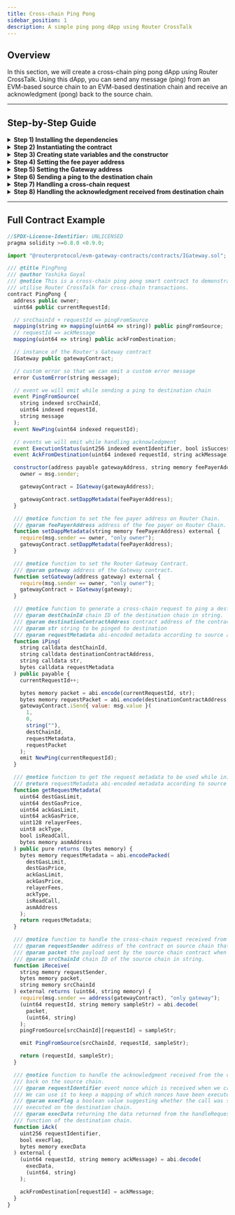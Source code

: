 ```yaml
---
title: Cross-chain Ping Pong
sidebar_position: 1
description: A simple ping pong dApp using Router CrossTalk
---
```


## Overview

In this section, we will create a cross-chain ping pong dApp using Router CrossTalk. Using this dApp, you can send any message (ping) from an EVM-based source chain to an EVM-based destination chain and receive an acknowledgment (pong) back to the source chain. 

----

## Step-by-Step Guide
<details>
<summary><b>Step 1) Installing the dependencies</b></summary>

Install the `evm-gateway` contracts with either of the following commands:
```bash
yarn add @routerprotocol/evm-gateway-contracts
```

```bash
npm install @routerprotocol/evm-gateway-contracts
```

:::tip
Make sure you're using the latest version of the Gateway contracts.
:::

</details>

<details>
<summary><b>Step 2) Instantiating the contract</b></summary>

```javascript
//SPDX-License-Identifier: UNLICENSED
pragma solidity >=0.8.0 <0.9.0;

import "@routerprotocol/evm-gateway-contracts/contracts/IDapp.sol";
import "@routerprotocol/evm-gateway-contracts/contracts/IGateway.sol";
import "@routerprotocol/evm-gateway-contracts/contracts/Utils.sol";
import "@openzeppelin/contracts/token/ERC20/utils/SafeERC20.sol"

contract PingPong {
}
```

1. Import the `IGateway.sol`, `IDapp.sol` and `Utils.sol` from `@routerprotocol/evm-gateway-contracts/contracts`.
2. Import the `SafeERC20.sol` from `@openzeppelin/contracts/token/ERC20/utils`.
3. Inherit the `IDapp` contract into your main contract (PingPong).

</details>

<details>
<summary><b>Step 3) Creating state variables and the constructor</b></summary>

```javascript
  address public owner;
  uint64 public currentRequestId;

  // srcChainId + requestId => pingFromSource
  mapping(string => mapping(uint64 => string)) public pingFromSource;
  // requestId => ackMessage
  mapping(uint64 => string) public ackFromDestination;

  // instance of the Router's Gateway contract
  IGateway public gatewayContract;

  // custom error so that we can emit a custom error message
  error CustomError(string message);

  // event we will emit while sending a ping to destination chain
  event PingFromSource(
    string indexed srcChainId,
    uint64 indexed requestId,
    string message
  );
  event NewPing(uint64 indexed requestId);

  constructor(address payable gatewayAddress, string memory feePayerAddress) {
    owner = msg.sender;

    gatewayContract = IGateway(gatewayAddress);

    gatewayContract.setDappMetadata(feePayerAddress);
  }
```

1. Create a variable `owner` of type `address` which will be used for access control.
2. Create a variable `currentRequestId` of type `uint64` which will act as a counter for requests routed from source chain. We'll use this variable for fetching **ping from the source chain** on the destination side and **ack from the destination chain** on the source side.
3. Create a mapping `pingFromSource` with keys `srcChainId` and `requestId` to fetch the string received from the source chain on the destination side.
4. Create a mapping `ackFromDestination` with `requestId` as a key to the acknowledgment string received from destination chain on the source side.
5. Create an instance to the `gatewayContract` of type `IGateway`. This will be the contract that will route the message to the destination chain.
6. Create a `CustomError` variable which can be used to throw custom errors.
7. Create an event `NewPing` with parameter `requestId` that will be emitted whenever a new request is created.
8. Create an event `PingFromSource` with parameters - `srcChainId`, `requestId` and `message`. It will be emitted when a cross-chain request is received on the destination chain.
9. Create the constructor with `gatewayAddress` and the `feePayerAddress` in string format.

</details>

<details>
<summary><b>Step 4) Setting the fee payer address</b></summary>

```javascript
function setDappMetadata(
    string memory FeePayer
    ) public {
    require(msg.sender == owner, "Only owner can set the metadata");
    gatewayContract.setDappMetadata(FeePayer);
  }
```

- To facilitate cross-chain transactions, it is necessary to pay the fees on the Router chain. This can be achieved using the `setDappMetadata` function available in the Gateway contracts. The function takes a `feePayerAddress` parameter, which represents the account responsible for covering the transaction fees for any cross-chain requests originating from the dApp.
- Once the `feePayerAddress` is set, the designated fee payer must approve the request to act as the fee payer on the Router chain. Without this approval, dApps will not be able to execute any cross-chain transactions.
- It's important to note that any fee refunds resulting from these transactions will be credited back to the dApp's `feePayerAddress` on the Router chain.

</details>

<details>
<summary><b>Step 5) Setting the Gateway address</b></summary>

```javascript
function setGateway(address gateway) external {
    require(msg.sender == owner, "only owner");
    gatewayContract = IGateway(gateway);
  }
```

This is an administrative function which sets the address of the Gateway contract. This function should be invoked whenever Router's Gateway contract gets updated.

</details>

<details>
<summary><b>Step 6) Sending a ping to the destination chain</b></summary>

```javascript
function iPing(
    string calldata destChainId,
    string calldata destinationContractAddress,
    string calldata str,
    bytes calldata requestMetadata
  ) public payable {
    currentRequestId++;

    bytes memory packet = abi.encode(currentRequestId, str);
    bytes memory requestPacket = abi.encode(destinationContractAddress, packet);
    gatewayContract.iSend{ value: msg.value }(
      1,
      0,
      string(""),
      destChainId,
      requestMetadata,
      requestPacket
    );
    emit NewPing(currentRequestId);
  }
```

- **Create a function named `iPing`:** This will be used to send a ping (message) to the destination chain. The parameters for this function includes:

    **1) `destChainId` -** Network ID of the destination chain in string format.
    
    **2) `destinationContractAddress` -** Address of the destination contract in `bytes` format.
    
    **3) `str` -** This is the message that we want to send to the destination chain contract.

    **4) `requestMetadata` -** Abi-encoded metadata based on the source and destination chains. To get the request metadata, the following function can be used:

       ```javascript
         function getRequestMetadata(
           uint64 destGasLimit,
           uint64 destGasPrice,
           uint64 ackGasLimit,
           uint64 ackGasPrice,
           uint128 relayerFees,
           uint8 ackType,
           bool isReadCall,
           bytes memory asmAddress
         ) public pure returns (bytes memory) {
           bytes memory requestMetadata = abi.encodePacked(
             destGasLimit,
             destGasPrice,
             ackGasLimit,
             ackGasPrice,
             relayerFees,
             ackType,
             isReadCall,
             asmAddress
           );
           return requestMetadata;
         }
       ```

    More details on `requestMetadata` can be found [here](../../evm-guides/iDapp-functions/iSend#5-requestmetadata).

- **Update `currentRequestId`:** When a user calls the `iPing` function, the `currentRequestId` should be incremented.
- **Create the payload packet:** For our ping pong dApp, the payload should contain the ping message and the `requestId`. We'll need to abi-encode these two parameters and set it as the payload packet.
- **Create the request packet:** Abi-encode the `destinationContractAddress` and the payload packet we created in the previous step and set it as the request packet.
-  **Calling the Gateway Contract to generate a cross-chain request:** Call the `iSend` function of the Gateway contract with the required parameters. The documentation for this function can be found [here](../../evm-guides/iDapp-functions/iSend).

</details>

<details>
<summary><b>Step 7) Handling a cross-chain request</b></summary>


Now that we have setup the contract to send a ping from the source chain, we need to implement an `iReceive` function handle the request on the destination chain. The `iReceive` function will include the following signature:

```javascript
function iReceive(
  string memory requestSender,
  bytes memory packet,
  string memory srcChainId
) external returns (uint64, string memory) {
  require(msg.sender == address(gatewayContract), "only gateway");
  (uint64 requestId, string memory sampleStr) = abi.decode(
    packet,
    (uint64, string)
  );
  pingFromSource[srcChainId][requestId] = sampleStr;

  emit PingFromSource(srcChainId, requestId, sampleStr);

  return (requestId, sampleStr);
}
```

- It is important to name the function `iReceive` and ensure that its signature, including the name and parameters, remains the same. This is because the Gateway contract on the destination chain will call this function, and any changes to the name or parameters will result in a failed call. Further details on the parameters required for this function can be found [here](../../evm-guides/iDapp-functions/iReceive) .
- Ensure that only the Gateway contract can call the function, as no other contract or wallet should have access to it.
- To ensure that the request is received only from the application contract on the source chain, the application can create a mapping of allowed contract addresses for each chain ID. Then, in the `iReceive` function, the application can check that the `requestSender` is the same as the address stored in the mapping for the specific chain ID. To keep this contract as simple as possible, this condition has not been implemented here.
- Decode the packet using abi decoding and store it in `requestId` and `sampleStr` variables.
- Check if the string received in non-empty. If it is empty, throw a custom error which will trigger a failure acknowledgment to the Router chain.
- Set the string message in `pingFromSource` mapping and emit the `PingFromSource` event with `srcChainId`, `requestId` and the string message. Finally, return the `requestId` and the received message from the function. This will trigger a success acknowledgment to the Router chain.

Now that we have handled the request on the destination chain, we need to handle the acknowledgment on the source chain.

</details>

<details>
<summary><b>Step 8) Handling the acknowledgment received from destination chain</b></summary>

When the cross-chain request is executed on the destination chain, the destination contract triggers an acknowledgment to the source chain. This acknowledgment can be handled using the following function:

```javascript
function iAck(
  uint256 requestIdentifier,
  bool execFlag,
  bytes memory execData
) external {
  (uint64 requestId, string memory ackMessage) = abi.decode(
    execData,
    (uint64, string)
  );

  ackFromDestination[requestId] = ackMessage;
}
```

- The function named `iAck` should be created with the same function signature as specified in the documentation. This function is called by the Gateway contract on the source chain and the function name and parameters should not be changed as it would result in a failed call. Further information about this function can be found [here](../../evm-guides/iDapp-functions/iAck).

2. The `requestIdentifier` parameter received in the `iAck` function contains the nonce that was generated by the Gateway contract when the request was initiated on the source chain.

3. The `execFlag` tells the execution status of the cross-chain request on the destination chain and `execData` consists of the abi-encoded value returned from the `iReceive` function.

   - **If the execution is successful on the destination chain:**  
      - `execFlag` - `[true]`
      - `execData` - `(abi.encode(<return_value>))`

    Since the return value is `uint256`, this `execData` can be decoded using abi decoding in the following way:

      ```javascript
      uint256 val = abi.decode(execData, (uint256));
      ```

   - **If the execution fails on the destination chain:**
      - `execFlag` - `[false]`
      - `execData` - `[abi.encode(<error>)]`


</details>

----

## Full Contract Example

```javascript
//SPDX-License-Identifier: UNLICENSED
pragma solidity >=0.8.0 <0.9.0;

import "@routerprotocol/evm-gateway-contracts/contracts/IGateway.sol";

/// @title PingPong
/// @author Yashika Goyal
/// @notice This is a cross-chain ping pong smart contract to demonstrate how one can
/// utilise Router CrossTalk for cross-chain transactions.
contract PingPong {
  address public owner;
  uint64 public currentRequestId;

  // srcChainId + requestId => pingFromSource
  mapping(string => mapping(uint64 => string)) public pingFromSource;
  // requestId => ackMessage
  mapping(uint64 => string) public ackFromDestination;

  // instance of the Router's Gateway contract
  IGateway public gatewayContract;

  // custom error so that we can emit a custom error message
  error CustomError(string message);

  // event we will emit while sending a ping to destination chain
  event PingFromSource(
    string indexed srcChainId,
    uint64 indexed requestId,
    string message
  );
  event NewPing(uint64 indexed requestId);

  // events we will emit while handling acknowledgment
  event ExecutionStatus(uint256 indexed eventIdentifier, bool isSuccess);
  event AckFromDestination(uint64 indexed requestId, string ackMessage);

  constructor(address payable gatewayAddress, string memory feePayerAddress) {
    owner = msg.sender;

    gatewayContract = IGateway(gatewayAddress);

    gatewayContract.setDappMetadata(feePayerAddress);
  }

  /// @notice function to set the fee payer address on Router Chain.
  /// @param feePayerAddress address of the fee payer on Router Chain.
  function setDappMetadata(string memory feePayerAddress) external {
    require(msg.sender == owner, "only owner");
    gatewayContract.setDappMetadata(feePayerAddress);
  }

  /// @notice function to set the Router Gateway Contract.
  /// @param gateway address of the Gateway contract.
  function setGateway(address gateway) external {
    require(msg.sender == owner, "only owner");
    gatewayContract = IGateway(gateway);
  }

  /// @notice function to generate a cross-chain request to ping a destination chain contract.
  /// @param destChainId chain ID of the destination chain in string.
  /// @param destinationContractAddress contract address of the contract that will handle this
  /// @param str string to be pinged to destination
  /// @param requestMetadata abi-encoded metadata according to source and destination chains
  function iPing(
    string calldata destChainId,
    string calldata destinationContractAddress,
    string calldata str,
    bytes calldata requestMetadata
  ) public payable {
    currentRequestId++;

    bytes memory packet = abi.encode(currentRequestId, str);
    bytes memory requestPacket = abi.encode(destinationContractAddress, packet);
    gatewayContract.iSend{ value: msg.value }(
      1,
      0,
      string(""),
      destChainId,
      requestMetadata,
      requestPacket
    );
    emit NewPing(currentRequestId);
  }

  /// @notice function to get the request metadata to be used while initiating cross-chain request
  /// @return requestMetadata abi-encoded metadata according to source and destination chains
  function getRequestMetadata(
    uint64 destGasLimit,
    uint64 destGasPrice,
    uint64 ackGasLimit,
    uint64 ackGasPrice,
    uint128 relayerFees,
    uint8 ackType,
    bool isReadCall,
    bytes memory asmAddress
  ) public pure returns (bytes memory) {
    bytes memory requestMetadata = abi.encodePacked(
      destGasLimit,
      destGasPrice,
      ackGasLimit,
      ackGasPrice,
      relayerFees,
      ackType,
      isReadCall,
      asmAddress
    );
    return requestMetadata;
  }

  /// @notice function to handle the cross-chain request received from some other chain.
  /// @param requestSender address of the contract on source chain that initiated the request.
  /// @param packet the payload sent by the source chain contract when the request was created.
  /// @param srcChainId chain ID of the source chain in string.
  function iReceive(
    string memory requestSender,
    bytes memory packet,
    string memory srcChainId
  ) external returns (uint64, string memory) {
    require(msg.sender == address(gatewayContract), "only gateway");
    (uint64 requestId, string memory sampleStr) = abi.decode(
      packet,
      (uint64, string)
    );
    pingFromSource[srcChainId][requestId] = sampleStr;

    emit PingFromSource(srcChainId, requestId, sampleStr);

    return (requestId, sampleStr);
  }

  /// @notice function to handle the acknowledgment received from the destination chain
  /// back on the source chain.
  /// @param requestIdentifier event nonce which is received when we create a cross-chain request
  /// We can use it to keep a mapping of which nonces have been executed and which did not.
  /// @param execFlag a boolean value suggesting whether the call was successfully
  /// executed on the destination chain.
  /// @param execData returning the data returned from the handleRequestFromSource
  /// function of the destination chain.
  function iAck(
    uint256 requestIdentifier,
    bool execFlag,
    bytes memory execData
  ) external {
    (uint64 requestId, string memory ackMessage) = abi.decode(
      execData,
      (uint64, string)
    );

    ackFromDestination[requestId] = ackMessage;
  }
}
```

